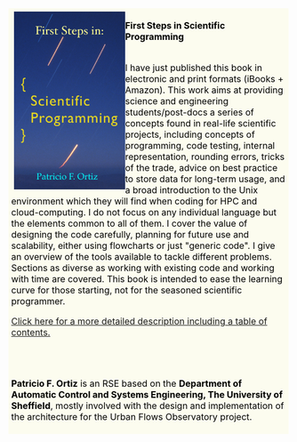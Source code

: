 <!--
.. title: Book: First steps in Scientific Programming
.. author: Patricio F. Ortiz
.. slug: first_steps_in_scientific_programming
.. date: 2018-03-01 20:59:50 UTC
.. tags: Book announcement
.. category: Book announcement
.. link:
.. description:
.. type: text
-->






<div style="background:#fcfcef; display: inline-block; font-size:16px; padding: 1%;">

  <div style="float:left; margin-left: 1%; padding: 0.25% 0;">
    <img src="/images/firstSteps.jpg" width="200px">
  </div>

  <font color="black"> <strong> First Steps in Scientific Programming
  </strong> <br> <br>

I have just published this book in electronic and print formats (iBooks + Amazon).
This work aims at providing science and engineering students/post-docs a
series of concepts found in real-life scientific projects, including  concepts of programming, code testing, internal representation,
rounding errors, tricks of the trade, advice on best practice to
store data for long-term usage,  and a broad introduction to the
Unix environment which they will find when coding for HPC and cloud-computing. I do not focus on any individual language but the elements common to all of them. I cover the value of designing the code carefully, planning for future use and scalability, either using flowcharts or just "generic code". I
give an overview of the tools available to tackle different problems.
Sections as diverse as working with existing code and working with
time are covered.  This book is intended to ease the learning curve
for those starting, not for the seasoned scientific programmer.

<a href="/images/firstSteps4.pdf">
Click here for a more detailed description including a table of contents.
</a>

<br><br>

<strong>Patricio F. Ortiz</strong> is an RSE based on the <b>Department
of Automatic Control and Systems Engineering, The University of
Sheffield</b>, mostly involved with the design and implementation of
the architecture for the Urban Flows Observatory project.

  </font>
  </div>
</div>

